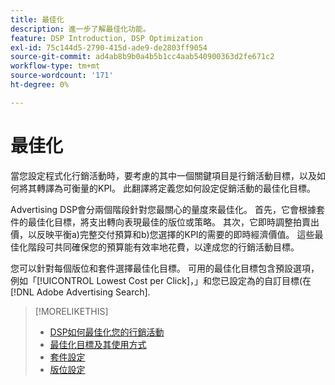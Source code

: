 ```yaml
---
title: 最佳化
description: 進一步了解最佳化功能。
feature: DSP Introduction, DSP Optimization
exl-id: 75c144d5-2790-415d-ade9-de2803ff9054
source-git-commit: ad4ab8b9b0a4b5b1cc4aab540900363d2fe671c2
workflow-type: tm+mt
source-wordcount: '171'
ht-degree: 0%

---
```


# 最佳化

當您設定程式化行銷活動時，要考慮的其中一個關鍵項目是行銷活動目標，以及如何將其轉譯為可衡量的KPI。 此翻譯將定義您如何設定促銷活動的最佳化目標。

Advertising DSP會分兩個階段針對您最關心的量度來最佳化。 首先，它會根據套件的最佳化目標，將支出轉向表現最佳的版位或策略。 其次，它即時調整拍賣出價，以反映平衡a)完整交付預算和b)您選擇的KPI的需要的即時經濟價值。 這些最佳化階段可共同確保您的預算能有效率地花費，以達成您的行銷活動目標。

您可以針對每個版位和套件選擇最佳化目標。 可用的最佳化目標包含預設選項，例如「[!UICONTROL Lowest Cost per Click]，」和您已設定為的自訂目標(在 [!DNL Adobe Advertising Search].

>[!MORELIKETHIS]
>
> * [DSP如何最佳化您的行銷活動](/help/dsp/optimization/optimization-how-dsp-optimizes-campaigns.md)
>* [最佳化目標及其使用方式](/help/dsp/optimization/optimization-goals.md)
>* [套件設定](/help/dsp/campaign-management/packages/package-settings.md)
>* [版位設定](/help/dsp/campaign-management/placements/placement-settings.md)

